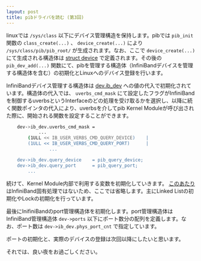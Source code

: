```yaml
---
layout: post
title: pibドライバを読む (第3回)
---
```


linuxでは `/sys/class` 以下にデバイス管理構造を保持します。pibでは `pib_init` 関数の `class_create(...)` 、 `device_create(...)` により `/sys/class/pib/pib_root/` が生成されます。なお、ここで `device_create(...)` にて生成される構造体は [struct device](http://lxr.free-electrons.com/source/include/linux/device.h?v=4.8#L709) で定義されます。その後の `pib_dev_add(...)` 関数にて、pibを管理する構造体（InfiniBandデバイスを管理する構造体を含む）の初期化とLinuxへのデバイス登録を行います。

<!--break-->

InfiniBandデバイス管理する構造体は [dev.ib_dev](https://github.com/xinolinx/pib/blob/master/driver/pib_main.c#L399) への値の代入で初期化されています。構造体の代入では、 `uverbs_cmd_mask` にて設定したフラグがInfiniBandを制御するuverbsというInterfaceのどの処理を受け取るかを選択し、以降に続く関数ポインタの代入により、uverbsを介してpib Kernel Moduleが呼び出された際に、開始される関数を設定することができます。

```bash
	dev->ib_dev.uverbs_cmd_mask	=
	        ...
		(1ULL << IB_USER_VERBS_CMD_QUERY_DEVICE)	|
		(1ULL << IB_USER_VERBS_CMD_QUERY_PORT)		|
                ...

	dev->ib_dev.query_device	= pib_query_device;
	dev->ib_dev.query_port		= pib_query_port;
        ...
```

続けて、Kernel Module内部で利用する変数を初期化していきます。 [このあたり](https://github.com/xinolinx/pib/blob/master/driver/pib_main.c#L550) はInfiniBand固有処理ではないため、ここでは省略します。主にLinked Listの初期化やLockの初期化を行っています。

最後にInifiniBandのport管理構造体を初期化します。port管理構造体はInfiniBand管理構造体 `dev->ports` 以下にポート数分の配列を定義します。なお、ポート数は `dev->ib_dev.phys_port_cnt` で指定しています。

ポートの初期化と、実際のデバイスの登録は次回以降にしたいと思います。

それでは、良い夜をお過ごしください。
